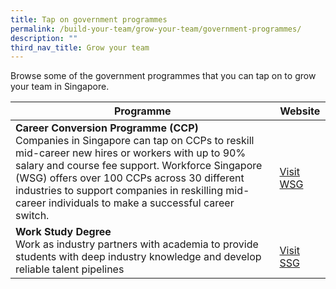 ```yaml
---
title: Tap on government programmes
permalink: /build-your-team/grow-your-team/government-programmes/
description: ""
third_nav_title: Grow your team
---
```

Browse some of the government programmes that you can tap on to grow your team in Singapore.

| Programme | Website | 
| -------- | -------- | 
|    **Career Conversion Programme (CCP)**<br>Companies in Singapore can tap on CCPs to reskill mid-career new hires or workers with up to 90% salary and course fee support. Workforce Singapore (WSG) offers over 100 CCPs across 30 different industries to support companies in reskilling mid-career individuals to make a successful career switch.  | <br> [Visit WSG](https://www.wsg.gov.sg/home/employers-industry-partners/workforce-development-job-redesign/career-conversion-programmes-employers)   | 
| **Work Study Degree**<br>Work as industry partners with academia to provide students with deep industry knowledge and develop reliable talent pipelines | <br>[Visit SSG](https://www.skillsfuture.gov.sg/workstudy)|

